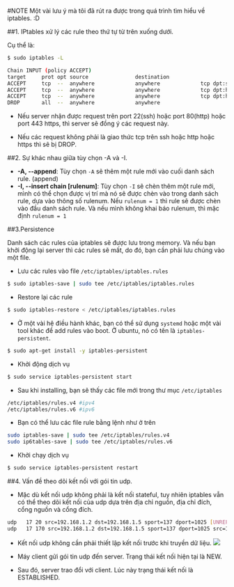 #NOTE
Một vài lưu ý mà tôi đã rút ra được trong quá trình tìm hiểu về iptables. :D

##1. IPtables xử lý các rule theo thứ tự từ trên xuống dưới.

Cụ thể là:
```sh
$ sudo iptables -L

Chain INPUT (policy ACCEPT)
target     prot opt source               destination         
ACCEPT     tcp  --  anywhere             anywhere             tcp dpt:ssh
ACCEPT     tcp  --  anywhere             anywhere             tcp dpt:http
ACCEPT     tcp  --  anywhere             anywhere             tcp dpt:https
DROP       all  --  anywhere             anywhere
```
- Nếu server nhận được request trên port 22(ssh) hoặc port 80(http) hoặc port 443 https, thì server sẽ đồng ý các request này.

- Nếu các request không phải là giao thức tcp trên ssh hoặc http hoặc https thì sẽ bị DROP.

##2. Sự khác nhau giữa tùy chọn -A và -I.
- **-A, --append**: Tùy chọn `-A` sẽ thêm một rule mới vào cuối danh sách rule. (append)
- **-I, --insert chain [rulenum]**: Tùy chọn `-I` sẽ chèn thêm một rule mới, mình có thể chọn được vị trí mà nó sẽ được chèn vào trong danh sách rule, dựa vào thông số rulenum. Nếu `rulenum = 1` thì rule sẽ được chèn vào đầu danh sách rule. Và nếu mình không khai báo rulenum, thì mặc định `rulenum = 1`

##3.Persistence

Danh sách các rules của iptables sẽ được lưu trong memory. Và nếu bạn khởi động lại server thì các rules sẽ mất, do đó, bạn cần phải lưu chúng vào một file.

- Lưu các rules vào file `/etc/iptables/iptables.rules`
```sh
$ sudo iptables-save | sudo tee /etc/iptables/iptables.rules
```
- Restore lại các rule
```sh
$ sudo iptables-restore < /etc/iptables/iptables.rules
```

- Ở một vài hệ điều hành khác, bạn có thể sử dụng `systemd` hoặc một vài tool khác để add rules vào boot. Ở ubuntu, nó có tên là `iptables-persistent`.
```sh
$ sudo apt-get install -y iptables-persistent
```
- Khởi động dịch vụ
```sh
$ sudo service iptables-persistent start
```
- Sau khi installing, bạn sẽ thấy các file mới trong thư mục `/etc/iptables`
```sh
/etc/iptables/rules.v4 #ipv4
/etc/iptables/rules.v6 #ipv6
```

- Bạn có thể lưu các file rule bằng lệnh như ở trên
```sh
sudo iptables-save | sudo tee /etc/iptables/rules.v4
sudo ip6tables-save | sudo tee /etc/iptables/rules.v6
```
- Khởi chạy dịch vụ
```sh
$ sudo service iptables-persistent restart
```

##4. Vấn đề theo dõi kết nối với gói tin udp.
- Mặc dù kết nối udp không phải là kết nối stateful, tuy nhiên iptables vẫn có thể theo dõi kết nối của udp dựa trên địa
chỉ nguồn, địa chỉ đích, cổng nguồn và cổng đích.

```sh
udp	  17 20 src=192.168.1.2 dst=192.168.1.5 sport=137 dport=1025 [UNREPLIED] src=192.168.1.5 dst=192.168.1.2 sport=1025 dport=137 use=1
udp	  17 170 src=192.168.1.2 dst=192.168.1.5 sport=137 dport=1025 src=192.168.1.5 dst=192.168.1.2 sport=1025 dport=137 [ASSURED] use=1
```

- Kết nối udp không cần phải thiết lập kết nối trước khi truyền dữ liệu.
![](http://www.iptables.info/files/state-udp-connection.jpg)

- Máy client gửi gói tin udp đến server. Trạng thái kết nối hiện tại là NEW.
- Sau đó, server trao đổi với client. Lúc này trạng thái kết nối là ESTABLISHED.